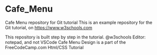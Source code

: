 # Cafe_Menu

Cafe Menu repository for Git tutorial
This is an example repository for the Git tutorial, on https://www.w3schools.com

This repository is built step by step in the tutorial. @w3schools
Editor: notepad, and not VSCode
Cafe Menu Design is a part of the FreeCodeCamp.com Html/CSS Tutorial


